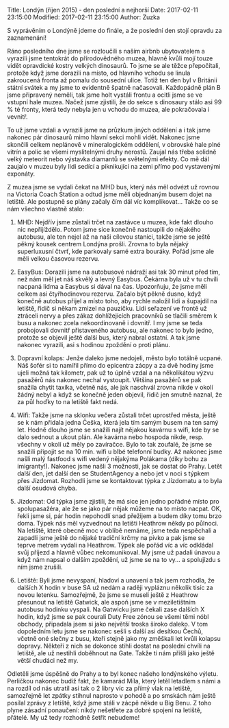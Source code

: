 ﻿Title: Londýn (říjen 2015) - den poslední a nejhorší
Date: 2017-02-11 23:15:00
Modified: 2017-02-11 23:15:00
Author: Zuzka



S vyprávěním o Londýně jdeme do finále, a že poslední den stojí opravdu za zaznamenání!

Ráno posledního dne jsme se rozloučili s naším airbnb ubytovatelem a vyrazili jsme tentokrát do přírodovědného muzea, hlavně kvůli mojí touze vidět opravdické kostry velkých dinosaurů. To jsme se ale těžce přepočítali, protože když jsme dorazili na místo, od hlavního vchodu se linula zakroucená fronta až pomalu do sousední ulice. Totiž ten den byl v Británii státní svátek a my jsme to evidentně špatně načasovali. Každopádně plán B jsme připravený neměli, tak jsme holt vystáli frontu a ocitli jsme se ve vstupní hale muzea. Načež jsme zjistili, že do sekce s dinosaury stálo asi 99 % té fronty, která tedy nebyla jen u vchodu do muzea, ale pokračovala i vevnitř. 

To už jsme vzdali a vyrazili jsme na průzkum jiných oddělení a i tak jsme nakonec pár dinosaurů mimo hlavní sekci mohli vidět. Nakonec jsme skončili celkem neplánově v mineralogickém oddělení, v obrovské hale plné vitrín a polic se všemi myslitelnými druhy nerostů. Zaujal nás třeba solidně velký meteorit nebo výstavka diamantů se světelnými efekty. Co mě dál zaujalo v muzeu byly lidi sedící a piknikující na zemi přímo pod vystavenými exponáty.

Z muzea jsme se vydali čekat na MHD bus, který nás měl odvézt už rovnou na Victoria Coach Station a odtud jsme měli objednaným busem dojet na letiště. Ale postupně se plány začaly čím dál víc komplikovat... Takže co se nám všechno vlastně stalo:

1. MHD: Nejdřív jsme zůstali trčet na zastávce u muzea, kde fakt dlouho nic nepřijíždělo. Potom jsme sice konečně nastoupili do nějakého autobusu, ale ten nejel až na naši cílovou stanici, takže jsme se ještě pěkný kousek centrem Londýna prošli. Zrovna to byla nějaký superluxusní čtvrť, kde parkovaly samé extra bouráky. Pořád jsme ale měli velkou časovou rezervu. 

2. EasyBus: Dorazili jsme na autobusové nádraží asi tak 30 minut před tím, než nám měl jet náš skvělý a levný Easybus. Čekárna byla už v tu chvíli nacpaná lidma a Easybus si dával na čas. Upozorňuju, že jsme měli celkem asi čtyřhodinovou rezervu. Začalo být pěkně dusno, když konečně autobus přijel a místo toho, aby rychle naložil lidi a šupajdil na letiště, řidič si někam zmizel na pauzičku. Lidi seřazení ve frontě už ztráceli nervy a přes zákaz dohlížejících pracovníků se tlačili směrem k busu a nakonec zcela nekoordinovaně i dovnitř. I my jsme se teda probojovali dovnitř přistaveného autobusu, ale nakonec to bylo jedno, protože se objevil ještě další bus, který nabral ostatní. A tak jsme nakonec vyrazili, asi s hodinou zpoždění o proti plánu. 

3. Dopravní kolaps: Jenže daleko jsme nedojeli, město bylo totálně ucpané. Náš šofér si to namířil přímo do epicentra zácpy a za dvě hodiny jsme ujeli možná tak kilometr, pak už to úplně vzdal a na několikátou výzvu pasažérů nás nakonec nechal vystoupit. Většina pasažérů se pak snažila chytit taxíka, včetně nás, ale jak naschvál zrovna nikde v okolí žádný nebyl a když se konečně jeden objevil, řidič jen smutně naznal, že za půl hoďky to na letiště fakt nedá.

4. Wifi: Takže jsme na sklonku večera zůstali trčet uprostřed města, ještě se k nám přidala jedna Češka, která jela tím samým busem na ten samý let. Hodně dlouho jsme se snažili najít nějakou kavárnu s wifi, kde by se dalo sednout a ukout plán. Ale kavárna nebo hospoda nikde, resp. všechny v okolí už měly po zavíračce. Bylo to tak zoufalé, že jsme se snažili připojit se na 10 min. wifi u blbé telefonní budky. Až nakonec jsme našli malý fastfood s wifi vedený nějakýma Polákama (díky bohu za imigranty!). Nakonec jsme našli 3 možnosti, jak se dostat do Prahy. Letět další den, jet další den se StudentAgency a nebo jet v noci s týpkem přes Jízdomat. Rozhodli jsme se kontaktovat týpka z Jízdomatu a to byla další osudová chyba. 

5. Jízdomat: Od týpka jsme zjistili, že má sice jen jedno pořádné místo pro spolupasažéra, ale že se jako pár nějak můžeme na to místo nacpat. OK, řekli jsme si, pár hodin nepohodlí snad přežijem a budem díky tomu brzo doma. Týpek nás měl vyzvednout na letišti Heathrow někdy po půlnoci. Na letiště, které obecně moc v oblibě nemáme, jsme teda nespěchali a zapadli jsme ještě do nějaké tradiční krčmy na pivko a pak jsme se teprve metrem vydali na Heathrow. Týpek ale pořád víc a víc odkládal svůj příjezd a hlavně vůbec nekomunikoval. My jsme už padali únavou a když nám napsal o dalším zpoždění, už jsme se na to vy... a spolujízdu s ním jsme zrušili. 

6. Letiště: Byli jsme nevyspaní, hladoví a unavení a tak jsem rozhodla, že dalších X hodin v buse SA už nedám a raději vypláznu několik tisíc za novou letenku. Samozřejmě, že jsme se museli ještě z Heathrow přesunout na letiště Gatwick, ale aspoň jsme se v meziletištním autobusu hodinku vyspali. Na Gatwicku jsme čekali zase dalších X hodin, když jsme se pak courali Duty Free zónou se všemi těmi nóbl obchody, připadala jsem si jako největší troska široko daleko. V tom dopoledním letu jsme se nakonec sešli s další asi desítkou Čechů, včetně oné slečny z busu, kteří stejně jako my změškali let kvůli kolapsu dopravy. Někteří z nich se dokonce stihli dostat na poslední chvíli na letiště, ale už nestihli doběhnout na Gate. Takže ti nám přišli jako ještě větší chudáci než my.  

Odletěli jsme úspěšně do Prahy a to byl konec našeho londýnského výletu. Perličkou nakonec budiž fakt, že kamarád Míla, který letěl letadlem s námi a na rozdíl od nás utratil asi tak o 2 libry víc za přímý vlak na letiště, samozřejmě let zpátky stihnul naprosto v pohodě a po smskách nám ještě posílal zprávy z letiště, když jsme stáli v zácpě někde u Big Benu. Z toho plyne zásadní ponaučení: nikdy nešetřete za dobré spojení na letiště, přátelé. My už tedy rozhodně šetřit nebudeme!
 




